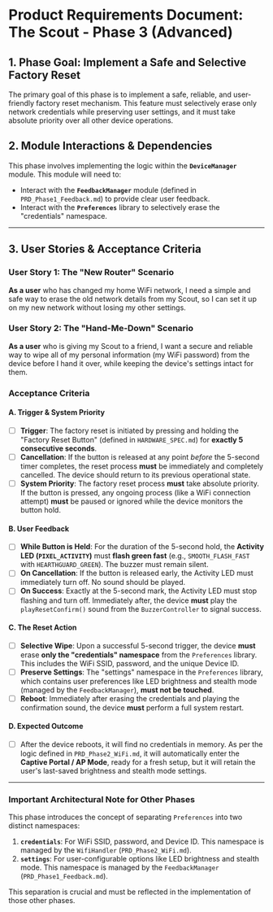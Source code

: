 # Product Requirements Document: The Scout - Phase 3 (Advanced)

## 1. Phase Goal: Implement a Safe and Selective Factory Reset

The primary goal of this phase is to implement a safe, reliable, and user-friendly factory reset mechanism. This feature must selectively erase only network credentials while preserving user settings, and it must take absolute priority over all other device operations.

## 2. Module Interactions & Dependencies
This phase involves implementing the logic within the **`DeviceManager`** module. This module will need to:
* Interact with the **`FeedbackManager`** module (defined in `PRD_Phase1_Feedback.md`) to provide clear user feedback.
* Interact with the **`Preferences`** library to selectively erase the "credentials" namespace.

---

## 3. User Stories & Acceptance Criteria

### User Story 1: The "New Router" Scenario
**As a user** who has changed my home WiFi network, I need a simple and safe way to erase the old network details from my Scout, so I can set it up on my new network without losing my other settings.

### User Story 2: The "Hand-Me-Down" Scenario
**As a user** who is giving my Scout to a friend, I want a secure and reliable way to wipe all of my personal information (my WiFi password) from the device before I hand it over, while keeping the device's settings intact for them.

### Acceptance Criteria

#### A. Trigger & System Priority
* [ ] **Trigger**: The factory reset is initiated by pressing and holding the "Factory Reset Button" (defined in `HARDWARE_SPEC.md`) for **exactly 5 consecutive seconds**.
* [ ] **Cancellation**: If the button is released at any point *before* the 5-second timer completes, the reset process **must** be immediately and completely cancelled. The device should return to its previous operational state.
* [ ] **System Priority**: The factory reset process **must** take absolute priority. If the button is pressed, any ongoing process (like a WiFi connection attempt) **must** be paused or ignored while the device monitors the button hold.

#### B. User Feedback
* [ ] **While Button is Held**: For the duration of the 5-second hold, the **Activity LED (`PIXEL_ACTIVITY`)** must **flash green fast** (e.g., `SMOOTH_FLASH_FAST` with `HEARTHGUARD_GREEN`). The buzzer must remain silent.
* [ ] **On Cancellation**: If the button is released early, the Activity LED must immediately turn off. No sound should be played.
* [ ] **On Success**: Exactly at the 5-second mark, the Activity LED must stop flashing and turn off. Immediately after, the device **must** play the `playResetConfirm()` sound from the `BuzzerController` to signal success.

#### C. The Reset Action
* [ ] **Selective Wipe**: Upon a successful 5-second trigger, the device **must** erase **only the "credentials" namespace** from the `Preferences` library. This includes the WiFi SSID, password, and the unique Device ID.
* [ ] **Preserve Settings**: The "settings" namespace in the `Preferences` library, which contains user preferences like LED brightness and stealth mode (managed by the `FeedbackManager`), **must not be touched**.
* [ ] **Reboot**: Immediately after erasing the credentials and playing the confirmation sound, the device **must** perform a full system restart.

#### D. Expected Outcome
* [ ] After the device reboots, it will find no credentials in memory. As per the logic defined in `PRD_Phase2_WiFi.md`, it will automatically enter the **Captive Portal / AP Mode**, ready for a fresh setup, but it will retain the user's last-saved brightness and stealth mode settings.

---

### Important Architectural Note for Other Phases

This phase introduces the concept of separating `Preferences` into two distinct namespaces:

1.  **`credentials`**: For WiFi SSID, password, and Device ID. This namespace is managed by the `WifiHandler` (`PRD_Phase2_WiFi.md`).
2.  **`settings`**: For user-configurable options like LED brightness and stealth mode. This namespace is managed by the `FeedbackManager` (`PRD_Phase1_Feedback.md`).

This separation is crucial and must be reflected in the implementation of those other phases.